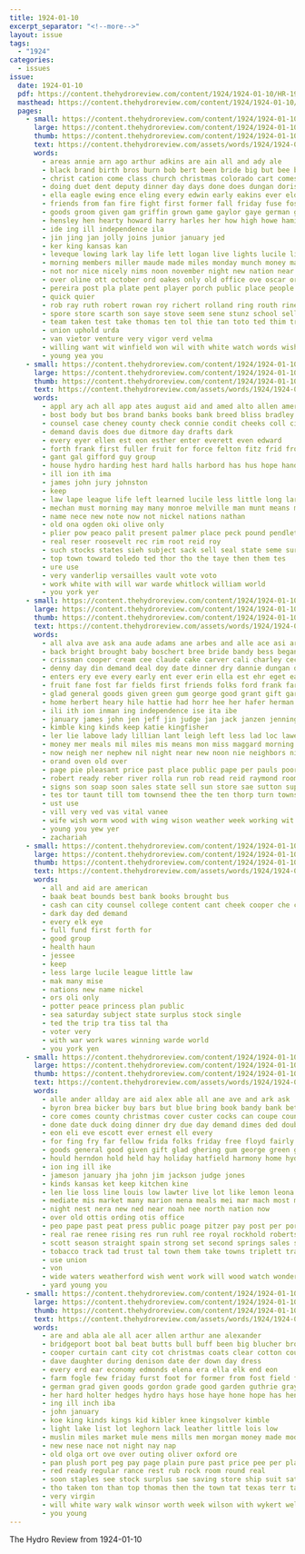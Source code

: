 ```yaml
---
title: 1924-01-10
excerpt_separator: "<!--more-->"
layout: issue
tags:
  - "1924"
categories:
  - issues
issue:
  date: 1924-01-10
  pdf: https://content.thehydroreview.com/content/1924/1924-01-10/HR-1924-01-10.pdf
  masthead: https://content.thehydroreview.com/content/1924/1924-01-10/masthead/HR-1924-01-10.jpg
  pages:
    - small: https://content.thehydroreview.com/content/1924/1924-01-10/small/HR-1924-01-10-01.jpg
      large: https://content.thehydroreview.com/content/1924/1924-01-10/large/HR-1924-01-10-01.jpg
      thumb: https://content.thehydroreview.com/content/1924/1924-01-10/thumbnails/HR-1924-01-10-01.jpg
      text: https://content.thehydroreview.com/assets/words/1924/1924-01-10/HR-1924-01-10-01.txt
      words:
        - areas annie arn ago arthur adkins are ain all and ady ale
        - black brand birth bros burn bob bert been bride big but bee books boys bag buys bur boschert best burban back business bryan basket bill block breed bear bares blew ball
        - christ cation come class church christmas colorado cart comes corn con collier court cousin center cotton came cedar candle charles county christian cape crane cowan city
        - doing duet dent deputy dinner day days done does dungan doris daughter dec date dres depot dark dime
        - ella eagle ewing ence eling every edwin early eakins ever eld ean
        - friends from fan fire fight first former fall friday fuse fost felton few fame fred floor fath force farm for full found fails fry fouad farmer
        - goods groom given gam griffin grown game gaylor gaye german gain guest gatien group good grade gas germ gladys gay
        - hensley hen hearty howard harry harles her how high howe hamilton heard has herb holder haye hedges house had hour hume hydro hero holly harvey holding hand hinton home herin held hold health henry honse hands him hatfield heger hope homa hard
        - ide ing ill independence ila
        - jin jing jan jolly joins junior january jed
        - ker king kansas kan
        - leveque lowing lark lay life lett logan live lights lucile light land lucky lookeba ley lake little last lit left leather luck letter lady later likes long
        - morning members miller maude made miles monday munch money marriage melvin morris mone mean mer must main miss mor mighty most marshall marsh more many mis much man merry mee mas morgan may might mulhall
        - not nor nice nicely nims noon november night new nation near narrow now
        - over oline ott october ord oakes only old office ove oscar orde ones onion
        - pereira post pla plate pent player porch public place people pete piece pretty port pot pleasant per pie poor president potter paul peden piano pitzer pepe pork pro phillips
        - quick quier
        - rob ray ruth robert rowan roy richert rolland ring routh rinearson room real ridge red rear reps
        - spore store scarth son saye stove seem sene stunz school sell ser sar side stellar sack setting shape smith scott spain sam see stranger sum step senior stange shorty state seri spor south second sunday say she states spring sale smile sophia seems stockton shawnee seven seed sudan stay stover som sat stick saturday soon
        - team taken test take thomas ten tol thie tan toto ted thim trip tie truman tape thier trial till the town ting toward than too them triplett tardy teach thal then tucker thing
        - union uphold urda
        - van vietor venture very vigor verd velma
        - willing want wit winfield won wil with white watch words wish weatherford window work wai wide wilt west weather was welcome waller wife watt weter will world wedding williams working week went well
        - young yea you
    - small: https://content.thehydroreview.com/content/1924/1924-01-10/small/HR-1924-01-10-02.jpg
      large: https://content.thehydroreview.com/content/1924/1924-01-10/large/HR-1924-01-10-02.jpg
      thumb: https://content.thehydroreview.com/content/1924/1924-01-10/thumbnails/HR-1924-01-10-02.jpg
      text: https://content.thehydroreview.com/assets/words/1924/1924-01-10/HR-1924-01-10-02.txt
      words:
        - appl ary ach all app ates august aid and amed alto allen american are
        - bost body but bos brand banks books bank breed bliss bradley brought bonds busi beat board bills best bae been bounds ban
        - counsel case cheney county check connie condit cheeks coll city common coop cooper close cash court cashier carn congress content cas can come charter college
        - demand davis does due ditmore day drafts dark
        - every eyer ellen est eon esther enter everett even edward
        - forth frank first fuller fruit for force felton fitz frid from full forty fons fund
        - gant gal gifford guy group
        - house hydro harding hest hard halls harbord has hus hope hand hank
        - ill ion ith ima
        - james john jury johnston
        - keep
        - law lape league life left learned lucile less little long large
        - mechan must morning may many monroe melville man munt means miller made mall miss
        - name nece new note now not nickel nations nathan
        - old ona ogden oki olive only
        - plier pow peaco palit present palmer place peck pound pendleton pott princess proper pinchot public peace part profit per policy people plan president potter pope
        - real reser roosevelt rec rim root reid roy
        - such stocks states sieh subject sack sell seal state seme surplus single schieve stock seon staton stone saturday send
        - top town toward toledo ted thor tho the taye then them tes
        - ure use
        - very vanderlip versailles vault vote voto
        - work white with will war warde whitlock william world
        - you york yer
    - small: https://content.thehydroreview.com/content/1924/1924-01-10/small/HR-1924-01-10-03.jpg
      large: https://content.thehydroreview.com/content/1924/1924-01-10/large/HR-1924-01-10-03.jpg
      thumb: https://content.thehydroreview.com/content/1924/1924-01-10/thumbnails/HR-1924-01-10-03.jpg
      text: https://content.thehydroreview.com/assets/words/1924/1924-01-10/HR-1924-01-10-03.txt
      words:
        - all alva ave ask ana aude adams ane arbes and alle ace asi are ark ami atkin albert alex alling aus ander app
        - back bright brought baby boschert bree bride bandy bess began bis bring boys bill business but bicker borg blan bryan been bethel
        - crissman cooper cream cee claude cake carver cali charley cecil church cox can christmas chard colony child care courts cover cousin car clifford claud city carl
        - denny day din demand deal doy date dinner dry dannie dungan daughter dickey dan dave dee due don ded
        - enters ery eve every early ent ever erin ella est ehr eget eakins enea
        - fruit fane fost far fields first friends folks ford frank farm friend feng for fellow field farmer fear from foreman
        - glad general goods given green gum george good grant gift gare ghering goose
        - home herbert heary hile hattie had horr hee her hafer herman hon herndon hook horace hatfield hastings hae hite him high hay hin hinton hunting has hydro hegel
        - ili ith ion inman ing independence ise ita ibe
        - january james john jen jeff jin judge jan jack janzen jennings jake jolly
        - kimble king kinds keep katie kingfisher
        - ler lie labove lady lillian lant leigh left less lad loc lawes lay like live leve look last letter lasater louise luther lou lovely law lee lung lawrence list lara
        - money mer meals mil miles mis means mon miss maggard morning mel moore mulhall marsh miller many mildred mills mir mcquaid may man monday market mena maine
        - now neigh ner nephew nil night near new noon nie neighbors nice nation
        - orand oven old over
        - page pie pleasant price past place public pape per pauls poor pay pare paxton paper present pent
        - robert ready reber river rolla run rob read reid raymond room rhoads roberts roa robbins road roads ridge ray
        - signs son soap soon sales state sell sun store sae sutton supper spare seed straight sea states schmidt sue salad stute school still start sunday selling see show season she sudan saturday save sick sale spore stiles seger
        - tes tor taunt till tom townsend thee the ten thorp turn towns thresher town thorn thi thelma ton track tod troy tee tutt take tae
        - ust use
        - vill very ved vas vital vanee
        - wife wish worm wood with wing wison weather week working wit wean was wee will well west wide watch went wright write
        - young you yew yer
        - zachariah
    - small: https://content.thehydroreview.com/content/1924/1924-01-10/small/HR-1924-01-10-04.jpg
      large: https://content.thehydroreview.com/content/1924/1924-01-10/large/HR-1924-01-10-04.jpg
      thumb: https://content.thehydroreview.com/content/1924/1924-01-10/thumbnails/HR-1924-01-10-04.jpg
      text: https://content.thehydroreview.com/assets/words/1924/1924-01-10/HR-1924-01-10-04.txt
      words:
        - all and aid are american
        - baak beat bounds best bank books brought bus
        - cash can city counsel college content cant cheek cooper che court
        - dark day ded demand
        - every elk eye
        - full fund first forth for
        - good group
        - health haun
        - jessee
        - keep
        - less large lucile league little law
        - mak many mise
        - nations new name nickel
        - ors oli only
        - potter peace princess plan public
        - sea saturday subject state surplus stock single
        - ted the trip tra tiss tal tha
        - voter very
        - with war work wares winning warde world
        - you york yen
    - small: https://content.thehydroreview.com/content/1924/1924-01-10/small/HR-1924-01-10-05.jpg
      large: https://content.thehydroreview.com/content/1924/1924-01-10/large/HR-1924-01-10-05.jpg
      thumb: https://content.thehydroreview.com/content/1924/1924-01-10/thumbnails/HR-1924-01-10-05.jpg
      text: https://content.thehydroreview.com/assets/words/1924/1924-01-10/HR-1924-01-10-05.txt
      words:
        - alle ander allday are aid alex able all ane ave and ark ask
        - byron brea bicker buy bars but blue bring book bandy bank better bethe buyers bar books business bryson beans bradley been
        - core comes county christmas cover custer cocks can coupe count care city cedar chas cooper chose come clair cream cartwright car cost courts
        - done date duck doing dinner dry due day demand dimes ded doubt during ditmore dats dog
        - eon eli eve escott ever ernest ell every
        - for fing fry far fellow frida folks friday free floyd fairly full fine first ford farm from forth frank
        - goods general good given gift glad ghering gum george green goven gordon grant geese
        - hould herndon hold held hay holiday hatfield harmony home hydro hinton henson harry hee high henry hens hastings has hera human hall
        - ion ing ill ike
        - jameson january jha john jim jackson judge jones
        - kinds kansas ket keep kitchen kine
        - len lie loss line louis low lawter live lot like lemon leona letter last lovely look
        - mediate mis market many marion mena meals mei mar mach most mur miss miller mea money made maude more monday maud
        - night nest nera new ned near noah nee north nation now
        - over old ottis ording otis office
        - peo pape past peat press public poage pitzer pay post per pork price paper pierre policy pieper plan pack pol present piece
        - real rae renee rising res run ruhl ree royal rockhold roberts robertson running
        - scott season straight spain strong set second springs sales show sis selling shells stock sweet sun school say stamps sat spring sad soap subject sugar sons son sale start states such save sire seta saas street state sund soon see store sunday saturday stay signs supply
        - tobacco track tad trust tal town them take towns triplett trad the
        - use union
        - von
        - wide waters weatherford wish went work will wood watch wonder write wife with weeks week west wang well want wack
        - yard young you
    - small: https://content.thehydroreview.com/content/1924/1924-01-10/small/HR-1924-01-10-06.jpg
      large: https://content.thehydroreview.com/content/1924/1924-01-10/large/HR-1924-01-10-06.jpg
      thumb: https://content.thehydroreview.com/content/1924/1924-01-10/thumbnails/HR-1924-01-10-06.jpg
      text: https://content.thehydroreview.com/assets/words/1924/1924-01-10/HR-1924-01-10-06.txt
      words:
        - are and abla ale all acer allen arthur ane alexander
        - bridgeport boot bal beat butts bull buff been big blucher brown boy bill boys best back bryant box
        - cooper curtain cant city cot christmas coats clear cotton county can coa cane caddo car cin care coe call coop cordell
        - dave daughter during denison date der down day dress
        - every erd ear economy edmonds elena era ella elk end eon
        - farm fogle few friday furst foot for former from fost field fields full force fancy
        - german grad given goods gordon grade good garden guthrie gray grandson glad goes geese
        - her hard holter hedges hydro hays hose haye hone hope has hens high
        - ing ill inch iba
        - john january
        - koe king kinds kings kid kibler knee kingsolver kimble
        - light lake list lot leghorn lack leather little lois low
        - muslin miles market mule mens mills men morgan money made model mis must more martha monday
        - new nese nace not night nay nap
        - old olga ort ove over outing oliver oxford ore
        - pan plush port peg pay page plain pure past price pee per plan potter pat pie pair pia peer peed
        - red ready regular rance rest rub rock room round real
        - soon staples see stock surplus sae saving store ship suit saturday session sale sunday special staple seed springs sum shirts sell suits seeds soe she sit student seat smith sal sed soldan sylvia solid style smooth spring south stay slot
        - tho taken ton than top thomas then the town tat texas terr tax toe tow
        - very virgin
        - will white wary walk winsor worth week wilson with wykert welt was woolen wear winter wool
        - you young
---
```


The Hydro Review from 1924-01-10

<!--more-->

